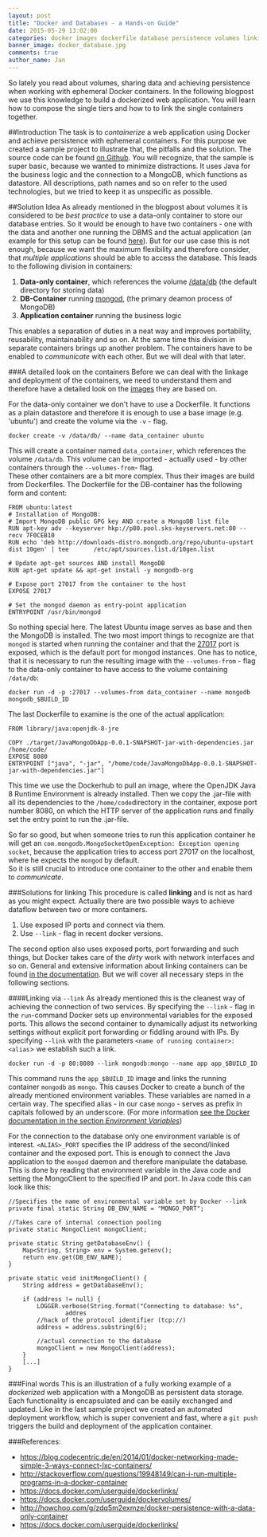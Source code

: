 ```yaml
---
layout: post
title: "Docker and Databases - a Hands-on Guide"
date: 2015-05-29 13:02:00
categories: docker images dockerfile database persistence volumes linking container 
banner_image: docker_database.jpg
comments: true
author_name: Jan
---
```

So lately you read about volumes, sharing data and achieving persistence when working with ephemeral Docker containers. In the following blogpost we use this knowledge to build a dockerized web application. You will learn how to compose the single tiers and how to to link the single containers together.
<!--more-->

##Introduction 
The task is to *containerize* a web application using Docker and achieve persistence with ephemeral containers. For this purpose we created a sample project to illustrate that, the pitfalls and the solution. The source code can be found [on Github](https://github.com/learning-continuous-deployment/java-mongodb-sample). You will recognize, that the sample is super basic, because we wanted to minimize distractions. It uses Java for the business logic and the connection to a MongoDB, which functions as datastore.
All descriptions, path names and so on refer to the used technologies, but we tried to keep it as unspecific as possible.

##Solution Idea
As already mentioned in the blogpost about volumes it is considered to be *best practice* to use a data-only container to store our database entries. So it would be enough to have two containers - one with the data and another one running the DBMS and the actual application (an example for this setup can be found [here](https://github.com/jbfink/docker-wordpress)). But for our use case this is not enough, because we want the maximum flexibility and therefore consider, that *multiple applications* should be able to access the database. This leads to the following division in containers: 

 1. __Data-only container__, which  references the volume [/data/db](http://docs.mongodb.org/manual/tutorial/manage-mongodb-processes/) (the default directory for storing data)
 2. __DB-Container__ running [mongod](http://docs.mongodb.org/manual/reference/program/mongod/), (the primary deamon process of MongoDB)
 3. __Application container__ running the business logic

This enables a separation of duties in a neat way and improves portability, reusability, maintainability and so on. 
At the same time this division in separate containers brings up another problem. The containers have to be enabled to *communicate* with each other. But we will deal with that later.

###A detailed look on the containers
Before we can deal with the linkage and deployment of the containers, we need to understand them and therefore have a detailed look on the [images](https://docs.docker.com/userguide/dockerimages/) they are based on.

For the data-only container we don't have to use a Dockerfile. It functions as a plain datastore and therefore it is enough to use a base image (e.g. 'ubuntu') and create the volume via the `-v` - flag. 
    
    docker create -v /data/db/ --name data_container ubuntu
    
This will create a container named `data_container`, which references the volume `/data/db`. This volume can be imported - actually used - by other containers through the `--volumes-from`- flag.  
These other containers are a bit more complex. Thus their images are build from Dockerfiles. The Dockerfile for the DB-container has the following form and content:
    
    FROM ubuntu:latest
    # Installation of MongoDB:
    # Import MongoDB public GPG key AND create a MongoDB list file
    RUN apt-key adv --keyserver hkp://p80.pool.sks-keyservers.net:80 --recv 7F0CEB10
    RUN echo 'deb http://downloads-distro.mongodb.org/repo/ubuntu-upstart dist 10gen' | tee       /etc/apt/sources.list.d/10gen.list

    # Update apt-get sources AND install MongoDB
    RUN apt-get update && apt-get install -y mongodb-org

    # Expose port 27017 from the container to the host
    EXPOSE 27017

    # Set the mongod daemon as entry-point application
    ENTRYPOINT /usr/bin/mongod

So nothing special here. The latest Ubuntu image serves as base and then the MongoDB is installed. The two most import things to recognize are that `mongod` is started when running the container and that the [27017](http://docs.mongodb.org/manual/reference/default-mongodb-port/) port is exposed, which is the default port for mongod instances. One has to notice, that it is necessary to run the resulting image with the `--volumes-from` - flag to the data-only container to have access to the volume containing `/data/db`: 
    
    docker run -d -p :27017 --volumes-from data_container --name mongodb mongodb_$BUILD_ID
    
The last Dockerfile to examine is the one of the actual application:
    
    FROM library/java:openjdk-8-jre
    
    COPY ./target/JavaMongoDbApp-0.0.1-SNAPSHOT-jar-with-dependencies.jar /home/code/
    EXPOSE 8080
    ENTRYPOINT ["java", "-jar", "/home/code/JavaMongoDbApp-0.0.1-SNAPSHOT-jar-with-dependencies.jar"]

This time we use the Dockerhub to pull an image, where the OpenJDK Java 8 Runtime Environment is already installed. Then we copy the .jar-file with all its dependencies to the `/home/code`directory in the container, expose port number 8080, on which the HTTP server of the application runs and finally set the entry point to run the .jar-file.  

So far so good, but when someone tries to run this application container he will get an `com.mongodb.MongoSocketOpenException: Exception opening socket`, because the application tries to access port 27017 on the localhost, where he expects the `mongod` by default.  
So it is still crucial to introduce one container to the other and enable them to *communicate*.  

###Solutions for linking
This procedure is called __linking__ and is not as hard as you might expect. Actually there are two possible ways to achieve dataflow between two or more containers.
1. Use exposed IP ports and connect via them. 
2. Use `--link` - flag in recent docker versions.  

The second option also uses exposed ports, port forwarding and such things, but Docker takes care of the *dirty* work with network interfaces and so on. General and extensive information about linking containers can be found [in the documentation](https://docs.docker.com/userguide/dockerlinks/). But we will cover all necessary steps in the following sections.

####Linking via `--link`
As already mentioned this is the cleanest way of achieving the connection of two services. 
By specifying the `--link` - flag in the `run`-command Docker sets up environmental variables for the exposed ports. This allows the second container to dynamically adjust its networking settings without explicit port forwarding or fiddling around with IPs. By specifying `--link` with the parameters `<name of running container>:<alias`> we establish such a link. 

    docker run -d -p 80:8080 --link mongodb:mongo --name app app_$BUILD_ID
    
This command runs the `app_$BUILD_ID` image and links the running container `mongodb` as `mongo`. This causes Docker to create a bunch of the already mentioned environment variables. These variables are named in a certain way. The specified alias - in our case `mongo` - serves as prefix in capitals followed by an underscore. (For more information [see the Docker documentation in the section *Environment Variables*](https://docs.docker.com/userguide/dockerlinks/))  

For the connection to the database only one environment variable is of interest. `<ALIAS>_PORT` specifies the IP address of the second/linked container and the exposed port. This is enough to connect the Java application to the `mongod` daemon and therefore manipulate the database. This is done by reading that environment variable in the Java code and setting the MongoClient to the specified IP and port. In Java code this can look like this: 
    
    //Specifies the name of environmental variable set by Docker --link
    private final static String DB_ENV_NAME = "MONGO_PORT";
    
    //Takes care of internal connection pooling
    private static MongoClient mongoClient;
    
    private static String getDatabaseEnv() {
		Map<String, String> env = System.getenv();
		return env.get(DB_ENV_NAME);
	}

    private static void initMongoClient() {
		String address = getDatabaseEnv();
		
		if (address != null) {
			LOGGER.verbose(String.format("Connecting to database: %s",
					addres
			//hack of the protocol identifier (tcp://)
			address = address.substring(6);
		
			//actual connection to the database
			mongoClient = new MongoClient(address);
		}
		[...]
	}

###Final words
This is an illustration of a fully working example of a *dockerized* web application with a MongoDB as persistent data storage. Each functionality is encapsulated and can be easily exchanged and updated. Like in the last sample project we created an automated deployment workflow, which is super convenient and fast, where a `git push` triggers the build and deployment of the application container. 


###References:
* https://blog.codecentric.de/en/2014/01/docker-networking-made-simple-3-ways-connect-lxc-containers/
* http://stackoverflow.com/questions/19948149/can-i-run-multiple-programs-in-a-docker-container 
* https://docs.docker.com/userguide/dockerlinks/
* https://docs.docker.com/userguide/dockervolumes/
* http://howchoo.com/g/zdq5m2exmze/docker-persistence-with-a-data-only-container
* https://docs.docker.com/userguide/dockerlinks/
